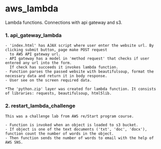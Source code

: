 # aws_lambda

Lambda functions. Connections with api gateway and s3.

### 1. api_gateway_lambda

    - 'index.html' has AJAX script where user enter the website url. By clicking submit button, page make POST request 
      to AWS API gateway url.
    - API gateway has a model in 'method request' that checks if user entered any url into the form. 
      If check has succeeds it invokes lambda function.
    - Function parses the passed website with beautifulsoup, format the necessary data and return it in body response.
    - User see on the screen required data.

    *The 'python.zip' layer was created for lambda function. It consists of libraries: requests, beautifulsoup, html5lib.

### 2. restart_lambda_challenge

    This was a challenge lab from AWS re/Start program course.

    - Function is invoked when an object is loaded to s3 bucket.
    - If object is one of the text documents ('txt', 'doc', 'docx'), function count the number of words in the object.
    - Then function sends the number of words to email with the help of AWS SNS.
